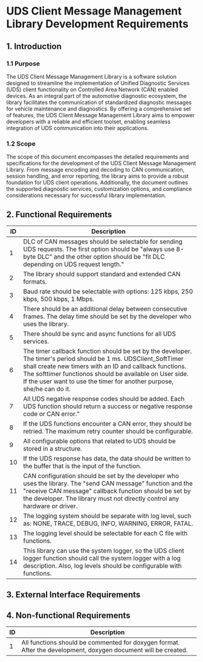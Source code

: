 # UDS Client Message Management Library Development Requirements
## 1. Introduction
### 1.1 Purpose
The UDS Client Message Management Library is a software solution designed to streamline the implementation of Unified Diagnostic Services (UDS) client functionality on Controlled Area Network (CAN) enabled devices. As an integral part of the automotive diagnostic ecosystem, the library facilitates the communication of standardized diagnostic messages for vehicle maintenance and diagnostics. By offering a comprehensive set of features, the UDS Client Message Management Library aims to empower developers with a reliable and efficient toolset, enabling seamless integration of UDS communication into their applications.
### 1.2 Scope
The scope of this document encompasses the detailed requirements and specifications for the development of the UDS Client Message Management Library. From message encoding and decoding to CAN communication, session handling, and error reporting, the library aims to provide a robust foundation for UDS client operations. Additionally, the document outlines the supported diagnostic services, customization options, and compliance considerations necessary for successful library implementation.

## 2. Functional Requirements
| ID | Description |
| - | - |
| 1 | DLC of CAN messages should be selectable for sending UDS requests. The first option should be "always use 8-byte DLC" and the other option should be "fit DLC depending on UDS request length." |
| 2 | The library should support standard and extended CAN formats. |
| 3 | Baud rate should be selectable with options: 125 kbps, 250 kbps, 500 kbps, 1 Mbps. |
| 4 | There should be an additional delay between consecutive frames. The delay time should be set by the developer who uses the library. |
| 5 | There should be sync and async functions for all UDS services. |
| 6 | The timer callback function should be set by the developer. The timer's period should be 1 ms. UDSClient_SoftTimer shall create new timers with an ID and callback functions. The softtimer functionos should be available on User side. If the user want to use the timer for another purpose, she/he can do it. |
| 7 | All UDS negative response codes should be added. Each UDS function should return a success or negative response code or CAN error." |
| 8 | If the UDS functions encounter a CAN error, they should be retried. The maximum retry counter should be configurable. |
| 9 | All configurable options that related to UDS should be stored in a structure. |
| 10 | If the UDS response has data, the data should be written to the buffer that is the input of the function. |
| 11 | CAN configuration should be set by the developer who uses the library. The "send CAN message" function and the "receive CAN message" callback function should be set by the developer. The library must not directly control any hardware or driver. |
| 12 | The logging system should be separate with log level, such as: NONE, TRACE, DEBUG, INFO, WARNING, ERROR, FATAL. |
| 13 | The logging level should be selectable for each C file with functions. |
| 14 | This library can use the system logger, so the UDS client logger function should call the system logger with a log description. Also, log levels should be configurable with functions. |

## 3. External Interface Requirements

## 4. Non-functional Requirements
| ID | Description |
| - | - |
| 1 | All functions should be commented for doxygen format. After the development, doxygen document will be created. |
